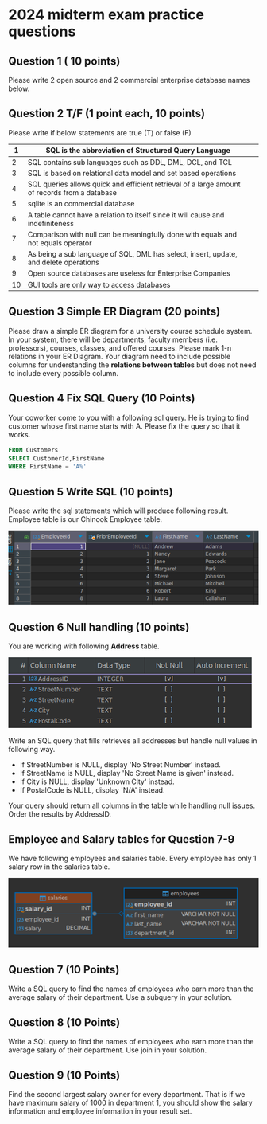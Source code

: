 # 2024 midterm exam practice questions

## Question 1 ( 10 points)

 Please write 2 open source and 2 commercial enterprise database names below. 

## Question 2 T/F (1 point each, 10 points)

Please write if below statements are true (T) or false (F)

| 1 | SQL is the abbreviation of Structured Query Language |  |
|---|---|---|
| 2 | SQL contains sub languages such as DDL, DML, DCL, and TCL |  |
| 3 | SQL is based on relational data model and set based operations |  |
| 4 | SQL queries allows quick and efficient retrieval of a large amount of records from a database |  |
| 5 | sqlite is an commercial database |  |
| 6 | A table cannot have a relation to itself since it will cause and indefiniteness |  |
| 7 | Comparison with null can be meaningfully done with equals and not equals operator |  |
| 8 | As being a sub language of SQL, DML has select, insert, update, and delete operations |  |
| 9 | Open source databases are useless for Enterprise Companies |  |
| 10 | GUI tools are only way to access databases |  |

## Question 3 Simple ER Diagram (20 points)

Please draw a simple ER diagram for a university course schedule system.  
In your system, there will be departments, faculty members (i.e. professors), courses, classes, and offered courses.
Please mark 1-n relations in your ER Diagram.
Your diagram need to include possible columns for understanding the **relations between tables** but does not need to include every possible column.

## Question 4 Fix SQL Query (10 Points)

Your coworker come to you with a following sql query.
He is trying to find customer whose first name starts with A.
Please fix the query so that it works.


```sql
FROM Customers
SELECT CustomerId,FirstName
WHERE FirstName = 'A%'
```

## Question 5 Write SQL (10 points)

Please write the sql statements which will produce following result.
Employee table is our Chinook Employee table.

![prior employee id result set](./images/prior-employee-id.png)

## Question 6 Null handling (10 points)

You are working with following **Address** table.

![Address](./images/address-table.png)

Write an SQL query that fills retrieves all addresses but handle null values in following way.

- If StreetNumber is NULL, display 'No Street Number' instead.
- If StreetName is NULL, display 'No Street Name is given' instead.
- If City is NULL, display 'Unknown City' instead.
- If PostalCode is NULL, display 'N/A' instead.

Your query should return all columns in the table while handling null issues. Order the results by AddressID.

## Employee and Salary tables for Question 7-9

We have following employees and salaries table.
Every employee has only 1 salary row in the salaries table.

![Salaries and Employee](./images/salary-employee.png)

## Question 7 (10 Points)

Write a SQL query to find the names of employees who earn more than the average salary of their department. 
Use a subquery in your solution.


## Question 8 (10 Points)

Write a SQL query to find the names of employees who earn more than the average salary of their department. 
Use join in your solution.

## Question 9 (10 Points)

Find the second largest salary owner for every department.
That is if we have maximum salary of 1000 in department 1, you should show the salary information and employee information in your result set.


